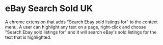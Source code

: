 # eBay Search Sold UK

A chrome extension that adds "Search Ebay sold listings for" to the context menu. A user can highlight any text on a page, right-click and choose "Search Ebay sold listings for" and it will search eBay's sold listings for the text that is highlighted.
